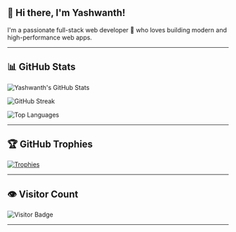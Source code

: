 ## 👋 Hi there, I'm Yashwanth!

I'm a passionate full-stack web developer 🚀 who loves building modern and high-performance web apps.

---

## 📊 GitHub Stats

![Yashwanth's GitHub Stats](https://github-readme-stats.vercel.app/api?username=yashwanth252005&show_icons=true&theme=tokyonight)

![GitHub Streak](https://streak-stats.demolab.com?user=yashwanth252005&theme=tokyonight)

![Top Languages](https://github-readme-stats.vercel.app/api/top-langs/?username=yashwanth252005&layout=compact&theme=tokyonight)

---

## 🏆 GitHub Trophies

[![Trophies](https://github-profile-trophy.vercel.app/?username=yashwanth252005&theme=tokyonight)](https://github.com/ryo-ma/github-profile-trophy)

---

## 👁️ Visitor Count

![Visitor Badge](https://komarev.com/ghpvc/?username=yashwanth252005&color=blueviolet&style=flat)

---
